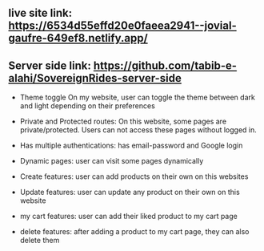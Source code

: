 ## live site link: https://6534d55effd20e0faeea2941--jovial-gaufre-649ef8.netlify.app/

## Server side link: https://github.com/tabib-e-alahi/SovereignRides-server-side

- Theme toggle
On my website, user can toggle the theme between dark and light depending on their preferences

- Private and Protected routes:
On this website, some pages are private/protected. Users can not access these pages without logged in.

- Has multiple authentications:
has email-password and Google login 

- Dynamic pages:
user can visit some pages dynamically

- Create features:
user can add products on their own on this websites

- Update features:
user can update any product on their own on this website

- my cart features:
user can add their liked product to my cart page

- delete features:
after adding a product to my cart page, they can also delete them

